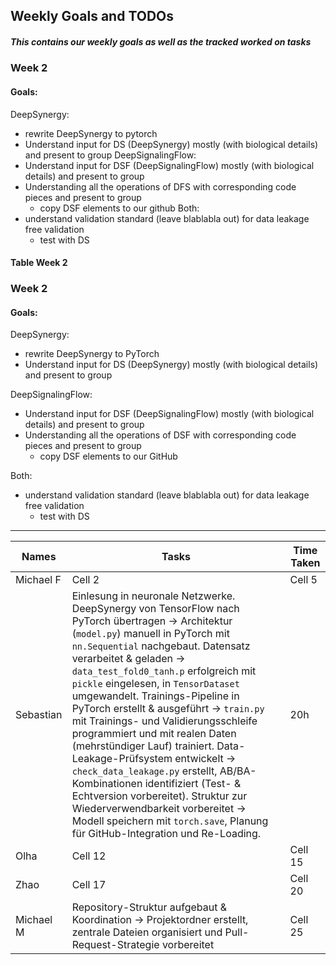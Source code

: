 ## Weekly Goals and TODOs

##### This contains our weekly goals as well as the tracked worked on tasks

### Week 2

#### Goals: 
DeepSynergy:
- rewrite DeepSynergy to pytorch
- Understand input for DS (DeepSynergy) mostly (with biological details) and present to group
DeepSignalingFlow:
- Understand input for DSF (DeepSignalingFlow) mostly (with biological details) and present to group
- Understanding all the operations of DFS with corresponding code pieces and present to group
  - copy DSF elements to our github
Both:
- understand validation standard (leave blablabla out) for data leakage free validation
  - test with DS

#### Table Week 2

### Week 2

#### Goals: 
DeepSynergy:
- rewrite DeepSynergy to PyTorch
- Understand input for DS (DeepSynergy) mostly (with biological details) and present to group

DeepSignalingFlow:
- Understand input for DSF (DeepSignalingFlow) mostly (with biological details) and present to group
- Understanding all the operations of DSF with corresponding code pieces and present to group
  - copy DSF elements to our GitHub

Both:
- understand validation standard (leave blablabla out) for data leakage free validation
  - test with DS

---

| Names      | Tasks                                                                                                                                                                                                                                                                                     | Time Taken |
|------------|--------------------------------------------------------------------------------------------------------------------------------------------------------------------------------------------------------------------------------------------------------------------------------------------|------------|
| Michael F  | Cell 2                                                                                                                                                                                                                                                                                     | Cell 5     |
| Sebastian  | Einlesung in neuronale Netzwerke. DeepSynergy von TensorFlow nach PyTorch übertragen → Architektur (`model.py`) manuell in PyTorch mit `nn.Sequential` nachgebaut. Datensatz verarbeitet & geladen → `data_test_fold0_tanh.p` erfolgreich mit `pickle` eingelesen, in `TensorDataset` umgewandelt. Trainings-Pipeline in PyTorch erstellt & ausgeführt → `train.py` mit Trainings- und Validierungsschleife programmiert und mit realen Daten (mehrstündiger Lauf) trainiert. Data-Leakage-Prüfsystem entwickelt → `check_data_leakage.py` erstellt, AB/BA-Kombinationen identifiziert (Test- & Echtversion vorbereitet). Struktur zur Wiederverwendbarkeit vorbereitet → Modell speichern mit `torch.save`, Planung für GitHub-Integration und Re-Loading. | 20h        |
| Olha       | Cell 12                                                                                                                                                                                                                                                                                    | Cell 15    |
| Zhao       | Cell 17                                                                                                                                                                                                                                                                                    | Cell 20    |
| Michael M  | Repository-Struktur aufgebaut & Koordination → Projektordner erstellt, zentrale Dateien organisiert und Pull-Request-Strategie vorbereitet                                                                                                                                                | Cell 25    |
